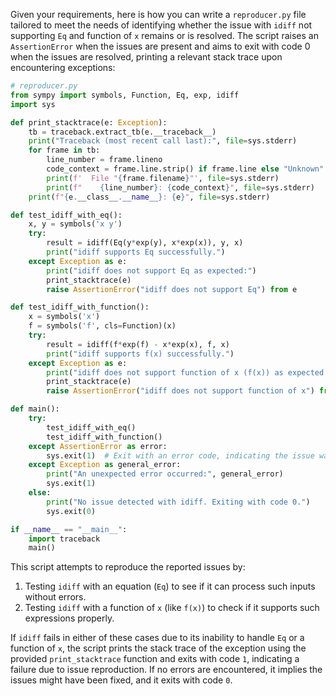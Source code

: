 Given your requirements, here is how you can write a `reproducer.py` file tailored to meet the needs of identifying whether the issue with `idiff` not supporting `Eq` and function of `x` remains or is resolved. The script raises an `AssertionError` when the issues are present and aims to exit with code 0 when the issues are resolved, printing a relevant stack trace upon encountering exceptions:

```python
# reproducer.py
from sympy import symbols, Function, Eq, exp, idiff
import sys

def print_stacktrace(e: Exception):
    tb = traceback.extract_tb(e.__traceback__)
    print("Traceback (most recent call last):", file=sys.stderr)
    for frame in tb:
        line_number = frame.lineno
        code_context = frame.line.strip() if frame.line else "Unknown"
        print(f'  File "{frame.filename}"', file=sys.stderr)
        print(f"    {line_number}: {code_context}", file=sys.stderr)
    print(f"{e.__class__.__name__}: {e}", file=sys.stderr)

def test_idiff_with_eq():
    x, y = symbols('x y')
    try:
        result = idiff(Eq(y*exp(y), x*exp(x)), y, x)
        print("idiff supports Eq successfully.")
    except Exception as e:
        print("idiff does not support Eq as expected:")
        print_stacktrace(e)
        raise AssertionError("idiff does not support Eq") from e

def test_idiff_with_function():
    x = symbols('x')
    f = symbols('f', cls=Function)(x)
    try:
        result = idiff(f*exp(f) - x*exp(x), f, x)
        print("idiff supports f(x) successfully.")
    except Exception as e:
        print("idiff does not support function of x (f(x)) as expected:")
        print_stacktrace(e)
        raise AssertionError("idiff does not support function of x") from e

def main():
    try:
        test_idiff_with_eq()
        test_idiff_with_function()
    except AssertionError as error:
        sys.exit(1)  # Exit with an error code, indicating the issue was reproduced.
    except Exception as general_error:
        print("An unexpected error occurred:", general_error)
        sys.exit(1)
    else:
        print("No issue detected with idiff. Exiting with code 0.")
        sys.exit(0)

if __name__ == "__main__":
    import traceback
    main()
```

This script attempts to reproduce the reported issues by:

1. Testing `idiff` with an equation (`Eq`) to see if it can process such inputs without errors.
2. Testing `idiff` with a function of `x` (like `f(x)`) to check if it supports such expressions properly.

If `idiff` fails in either of these cases due to its inability to handle `Eq` or a function of `x`, the script prints the stack trace of the exception using the provided `print_stacktrace` function and exits with code `1`, indicating a failure due to issue reproduction. If no errors are encountered, it implies the issues might have been fixed, and it exits with code `0`.